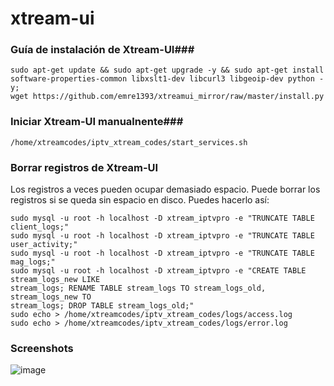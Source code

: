 # xtream-ui

### Guía de instalación de Xtream-UI###

```
sudo apt-get update && sudo apt-get upgrade -y && sudo apt-get install software-properties-common libxslt1-dev libcurl3 libgeoip-dev python -y;
wget https://github.com/emre1393/xtreamui_mirror/raw/master/install.py
```
 

### Iniciar Xtream-UI manualnente###

```
/home/xtreamcodes/iptv_xtream_codes/start_services.sh
```


### Borrar registros de Xtream-UI ###

Los registros a veces pueden ocupar demasiado espacio. Puede borrar los registros si se queda
sin espacio en disco. Puedes hacerlo así:

```
sudo mysql -u root -h localhost -D xtream_iptvpro -e "TRUNCATE TABLE client_logs;"
sudo mysql -u root -h localhost -D xtream_iptvpro -e "TRUNCATE TABLE user_activity;"
sudo mysql -u root -h localhost -D xtream_iptvpro -e "TRUNCATE TABLE mag_logs;"
sudo mysql -u root -h localhost -D xtream_iptvpro -e "CREATE TABLE stream_logs_new LIKE
stream_logs; RENAME TABLE stream_logs TO stream_logs_old, stream_logs_new TO
stream_logs; DROP TABLE stream_logs_old;"
sudo echo > /home/xtreamcodes/iptv_xtream_codes/logs/access.log
sudo echo > /home/xtreamcodes/iptv_xtream_codes/logs/error.log
```


### Screenshots

![image](https://opengraph.githubassets.com/65740129b6b8f74eae178412a56bd38ece6a40dd1799406487a2857b97f33ce1/xtream-ui-org/xtream-ui-install)
